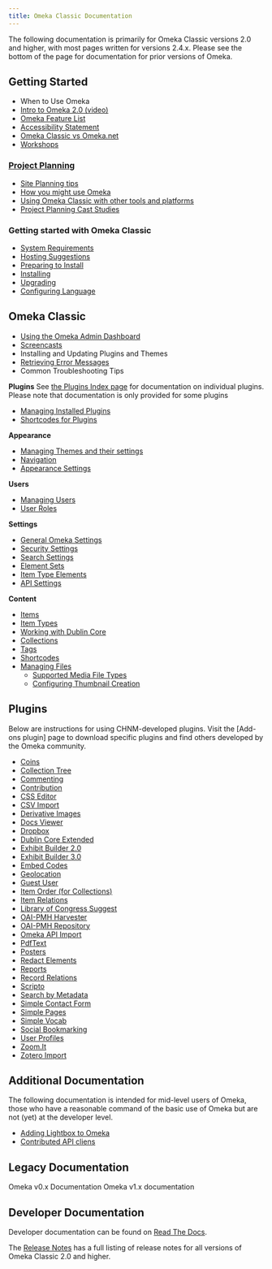 ```yaml
---
title: Omeka Classic Documentation
---
```

The following documentation is primarily for Omeka Classic  versions 2.0 and higher, with most pages written for versions 2.4.x. Please see the bottom of the page for documentation for prior versions of Omeka.

## Getting Started
- When to Use Omeka
- [Intro to Omeka 2.0 (video)](https://vimeo.com/55973380)
- [Omeka Feature List](/Feature_List.md)
- [Accessibility Statement](/Accessibility_Statement.md)
- [Omeka Classic vs Omeka.net](/Classic_vs_Net.md)
- [Workshops](/Workshops.md)

### [Project Planning](/projectplanning.md)
- [Site Planning tips](/Site_Planning_Tips.md)
- [How you might use Omeka](/How_Might_You_Use_Omeka.md)
- [Using Omeka Classic with other tools and platforms](/Using_Omeka_with_Other_Tools_and_Platforms.md)
- [Project Planning Cast Studies](/Project_Planning_Case_Studies.md)

### Getting started with Omeka Classic
- [System Requirements](/System_Requirements.md)
- [Hosting Suggestions](/Hosting_Suggestions.md)
- [Preparing to Install](/Preparing_to_Install.md)
- [Installing](/Installation.md)
- [Upgrading](/Upgrading.md)
- [Configuring Language](/Configuring_Language.md)

## Omeka Classic
- [Using the Omeka Admin Dashboard](/Using_the_Omeka_Admin.md)
- [Screencasts](/Screencasts.md)
- Installing and Updating Plugins and Themes
- [Retrieving Error Messages](/Retrieving_Error_Messages.md)
- Common Troubleshooting Tips

**Plugins**
See [the Plugins Index page](/Plugins_2.md) for documentation on individual plugins. Please note that documentation is only provided for some plugins
- [Managing Installed Plugins](/Managing_Plugins.md)
- [Shortcodes for Plugins](/Plugins/Plugin_Shortcodes.md)

**Appearance**
- [Managing Themes and their settings](/Managin_Themes_2.md)
- [Navigation](/Managing_Navigation_2.0.md)
- [Appearance Settings](/Managing_Appearance_Settings_2.0.md)

**Users**
- [Managing Users](/Managing_Users_2.0.md)
- [User Roles](/User_Roles.md)

**Settings**
- [General Omeka Settings](/Managing_General_Settings_2.md)
- [Security Settings](/Managing_Security_Settings_2.md)
- [Search Settings](/Managing_Search_Settings_2.md)
- [Element Sets](/Managing_Element_Sets_2.md)
- [Item Type Elements](/Managing_Item_Type_Elements_2.md)
- [API Settings](/Managing_API_Settings.md)

**Content**
- [Items](/Managing_Items_2.md)
- [Item Types](/Managing_Item_Types_2.md)
- [Working with Dublin Core](/Working_with_Dublin_Core.md)
- [Collections](/Managing_Collections_2.md)
- [Tags](/Managing_Tags_2.md)
- [Shortcodes](/Shortcodes2.md)
- [Managing Files](/Managing_Files.md)
    - [Supported Media File Types](/Media_Files.md)
    - [Configuring Thumbnail Creation](/Configuring_Thumbnail_Creation.md)

## Plugins
Below are instructions for using CHNM-developed plugins. Visit the [Add-ons plugin] page to download specific plugins and find others developed by the Omeka community.

-   [Coins](/Plugins/Coins_2.0.md)
-   [Collection Tree](/Plugins/CollectionTree_2.0.md)
-   [Commenting](/Plugins/Commenting_2.0.md)
-   [Contribution](/Plugins/Contribution_2.0.md)
-   [CSS Editor](/Plugins/CSS_Editor.md)
-   [CSV Import](/Plugins/CSV_Import_2.0.md)
-   [Derivative Images](/Plugins/DerivativeImages.md)
-   [Docs Viewer](/Plugins/DocsViewer_2.0.md)
-   [Dropbox](/Plugins/Dropbox_2.0.md)
-   [Dublin Core Extended](/Plugins/DublinCoreExtended_2.0.md)
-   [Exhibit Builder 2.0](/Plugins/ExhibitBuilder_2.0.md)
-   [Exhibit Builder 3.0](/Plugins/ExhibitBuilder_3.0.md)
-   [Embed Codes](/Plugins/EmbedCodes.md)
-   [Geolocation](/Plugins/Geolocation_2.0.md)
-   [Guest User](/Plugins/GuestUser_2.0.md)
-   [Item Order (for Collections)](/Plugins/ItemOrder_2.0.md)
-   [Item Relations](/Plugins/ItemRelations_2.0.md)
-   [Library of Congress Suggest](/Plugins/Library_of_Congress_Suggest_2.0.md)
-   [OAI-PMH Harvester](/Plugins/OaipmhHarvester_2.0.md)
-   [OAI-PMH Repository](/Plugins/OaiPmhRepository_2.0.md)
-   [Omeka API Import](/Plugins/Omeka_API_Import.md)
-   [PdfText](/Plugins/PdfText.md)
-   [Posters](/Plugins/Posters.md)
-   [Redact Elements](/Plugins/RedactElements.md)
-   [Reports](/Plugins/Reports_2.0.md)
-   [Record Relations](/Plugins/RecordRelations_2.0.md)
-   [Scripto](/Plugins/Scripto_2.0.md)
-   [Search by Metadata](/Plugins/SearchByMetadata.md)
-   [Simple Contact Form](/Plugins/SimpleContactForm_2.0.md)
-   [Simple Pages](/Plugins/SimplePages_2.0.md)
-   [Simple Vocab](/Plugins/SimpleVocab_2.0.md)
-   [Social Bookmarking](/Plugins/SocialBookmarking_2.0.md)
-   [User Profiles](/Plugins/UserProfile_2.0.md)
-   [Zoom.It](/Plugins/ZoomIt_2.0.md)
-   [Zotero Import](/Plugins/ZoteroImport_2.0.md)

## Additional Documentation
The following documentation is intended for mid-level users of Omeka, those who have a reasonable command of the basic use of Omeka but are not (yet) at the developer level.

- [Adding Lightbox to Omeka](/Adding_Lightbod_to_Omeka.md)
- [Contributed API cliens](/Contributed_API_clients.md)


## Legacy Documentation
Omeka v0.x Documentation
Omeka v1.x documentation

## Developer Documentation
Developer documentation can be found on [Read The Docs](http://omeka.readthedocs.io/en/latest/). 

The [Release Notes](/releasenotes.md) has a full listing of release notes for all versions of Omeka Classic 2.0 and higher.